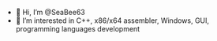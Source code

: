 - 👋 Hi, I’m @SeaBee63
- 👀 I’m interested in C++, x86/x64 assembler, Windows, GUI, programming languages development
<!--- 🌱 I’m currently learning ...
- 💞️ I’m looking to collaborate on ...
- 📫 How to reach me ...-->

<!---
SeaBee63/SeaBee63 is a ✨ special ✨ repository because its `README.md` (this file) appears on your GitHub profile.
You can click the Preview link to take a look at your changes.
--->
